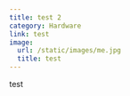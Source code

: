 ```yaml
---
title: test 2
category: Hardware
link: test
image: 
  url: /static/images/me.jpg
  title: test
---
```


test